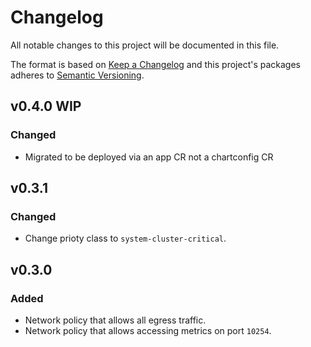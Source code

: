 # Changelog

All notable changes to this project will be documented in this file.

The format is based on [Keep a Changelog](http://keepachangelog.com/en/1.0.0/)
and this project's packages adheres to [Semantic Versioning](http://semver.org/spec/v2.0.0.html).

## v0.4.0 WIP

### Changed

- Migrated to be deployed via an app CR not a chartconfig CR

## v0.3.1

### Changed

- Change prioty class to `system-cluster-critical`.


## v0.3.0

### Added

- Network policy that allows all egress traffic.
- Network policy that allows accessing metrics on port `10254`.


